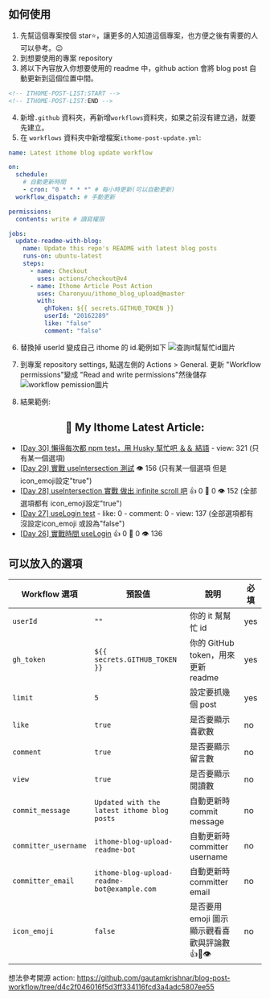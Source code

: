 ## 如何使用

1. 先幫這個專案按個 star⭐，讓更多的人知道這個專案，也方便之後有需要的人可以參考。😉
2. 到想要使用的專案 repository
3. 將以下內容放入你想要使用的 readme 中，github action 會將 blog post 自動更新到這個位置中間。

```markdown
<!-- ITHOME-POST-LIST:START -->
<!-- ITHOME-POST-LIST:END -->
```

4. 新增`.github` 資料夾，再新增`workflows`資料夾，如果之前沒有建立過，就要先建立。
5. 在 `workflows` 資料夾中新增檔案`ithome-post-update.yml`:

```yaml
name: Latest ithome blog update workflow

on:
  schedule:
    # 自動更新時間
    - cron: "0 * * * *" # 每小時更新(可以自動更新)
  workflow_dispatch: # 手動更新

permissions:
  contents: write # 讀寫權限

jobs:
  update-readme-with-blog:
    name: Update this repo's README with latest blog posts
    runs-on: ubuntu-latest
    steps:
      - name: Checkout
        uses: actions/checkout@v4
      - name: Ithome Article Post Action
        uses: Charonyuu/ithome_blog_upload@master
        with:
          ghToken: ${{ secrets.GITHUB_TOKEN }}
          userId: "20162289"
          like: "false"
          comment: "false"
```

6. 替換掉 userId 變成自己 ithome 的 id.範例如下
   ![查詢it幫幫忙id圖片](https://github.com/Charonyuu/ithome_blog_upload/assets/88021016/c35b54af-9e78-4d94-81d6-3b9e34f6797b)
7. 到專案 repository settings, 點選左側的 Actions > General. 更新 "Workflow permissions"變成 "Read and write permissions"然後儲存
   ![workflow pemission圖片](https://github.com/Charonyuu/ithome_blog_upload/assets/88021016/03b4c69c-a562-40ed-a1d7-48d33d992b8f)

8. 結果範例:

<!-- ITHOME-POST-LIST:START -->
<h2 align="center">📃 My Ithome Latest Article:</h2>

- [[Day 30] 懶得每次都 npm test，用 Husky 幫忙吧 ＆＆ 結語](https://ithelp.ithome.com.tw/articles/10336289) - view: 321 (只有某一個選項)
- [[Day 29] 實戰 useIntersection 測試](https://ithelp.ithome.com.tw/articles/10336288) 👁️ 156 (只有某一個選項 但是icon_emoji設定"true")
- [[Day 28] useIntersection 實戰 做出 infinite scroll 吧](https://ithelp.ithome.com.tw/articles/10335993) 👍 0 💬 0 👁️ 152 (全部選項都有 icon_emoji設定"true")
- [[Day 27] useLogin test](https://ithelp.ithome.com.tw/articles/10335623) - like: 0 - comment: 0 - view: 137 (全部選項都有 沒設定icon_emoji 或設為"false")
- [[Day 26] 實戰時間 useLogin](https://ithelp.ithome.com.tw/articles/10335028) 👍 0 💬 0 👁️ 136
<!-- ITHOME-POST-LIST:END -->

## 可以放入的選項

| Workflow 選項        | 預設值                                      | 說明                                           | 必填 |
| -------------------- | ------------------------------------------- | ---------------------------------------------- | ---- |
| `userId`             | `""`                                        | 你的 it 幫幫忙 id                              | yes  |
| `gh_token`           | `${{ secrets.GITHUB_TOKEN }}`               | 你的 GitHub token，用來更新 readme             | yes  |
| `limit`              | `5`                                         | 設定要抓幾個 post                              | yes  |
| `like`               | `true`                                      | 是否要顯示喜歡數                               | no   |
| `comment`            | `true`                                      | 是否要顯示留言數                               | no   |
| `view`               | `true`                                      | 是否要顯示閱讀數                               | no   |
| `commit_message`     | `Updated with the latest ithome blog posts` | 自動更新時 commit message                      | no   |
| `committer_username` | `ithome-blog-upload-readme-bot`             | 自動更新時 committer username                  | no   |
| `committer_email`    | `ithome-blog-upload-readme-bot@example.com` | 自動更新時 committer email                     | no   |
| `icon_emoji`         | `false`                                     | 是否要用 emoji 圖示顯示觀看喜歡與評論數 👍💬👁️ | no   |

想法參考開源 action: https://github.com/gautamkrishnar/blog-post-workflow/tree/d4c2f046016f5d3ff334116fcd3a4adc5807ee55

